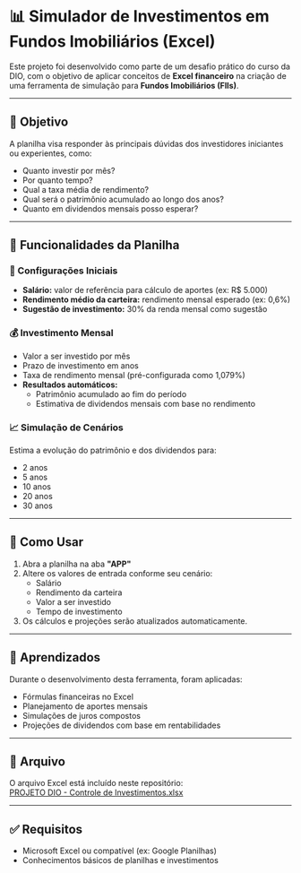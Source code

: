 # 📊 Simulador de Investimentos em Fundos Imobiliários (Excel)

Este projeto foi desenvolvido como parte de um desafio prático do curso da DIO, com o objetivo de aplicar conceitos de **Excel financeiro** na criação de uma ferramenta de simulação para **Fundos Imobiliários (FIIs)**.

---

## 🎯 Objetivo

A planilha visa responder às principais dúvidas dos investidores iniciantes ou experientes, como:
- Quanto investir por mês?
- Por quanto tempo?
- Qual a taxa média de rendimento?
- Qual será o patrimônio acumulado ao longo dos anos?
- Quanto em dividendos mensais posso esperar?

---

## 🧮 Funcionalidades da Planilha

### 🔧 Configurações Iniciais
- **Salário:** valor de referência para cálculo de aportes (ex: R$ 5.000)
- **Rendimento médio da carteira:** rendimento mensal esperado (ex: 0,6%)
- **Sugestão de investimento:** 30% da renda mensal como sugestão

### 💰 Investimento Mensal
- Valor a ser investido por mês
- Prazo de investimento em anos
- Taxa de rendimento mensal (pré-configurada como 1,079%)
- **Resultados automáticos:**
  - Patrimônio acumulado ao fim do período
  - Estimativa de dividendos mensais com base no rendimento

### 📈 Simulação de Cenários
Estima a evolução do patrimônio e dos dividendos para:
- 2 anos
- 5 anos
- 10 anos
- 20 anos
- 30 anos

---

## 📂 Como Usar

1. Abra a planilha na aba **"APP"**
2. Altere os valores de entrada conforme seu cenário:
   - Salário
   - Rendimento da carteira
   - Valor a ser investido
   - Tempo de investimento
3. Os cálculos e projeções serão atualizados automaticamente.

---

## 🧠 Aprendizados

Durante o desenvolvimento desta ferramenta, foram aplicadas:
- Fórmulas financeiras no Excel
- Planejamento de aportes mensais
- Simulações de juros compostos
- Projeções de dividendos com base em rentabilidades

---

## 📎 Arquivo

O arquivo Excel está incluído neste repositório:  
[PROJETO DIO - Controle de Investimentos.xlsx](./PROJETO%20DIO%20-%20%20Controle%20de%20Investimentos.xlsx)

---

## ✅ Requisitos

- Microsoft Excel ou compatível (ex: Google Planilhas)
- Conhecimentos básicos de planilhas e investimentos